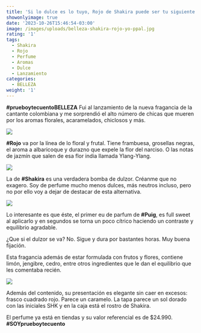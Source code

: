 ```yaml
---
title: 'Si lo dulce es lo tuyo, Rojo de Shakira puede ser tu siguiente perfume '
showonlyimage: true
date: '2023-10-26T15:46:54-03:00'
image: /images/uploads/belleza-shakira-rojo-yo-ppal.jpg
rating: '1'
tags:
  - Shakira
  - Rojo
  - Perfume
  - Aromas
  - Dulce
  - Lanzamiento
categories:
  - BELLEZA
weight: '1'
---
```

**\#prueboytecuentoBELLEZA** Fui al lanzamiento de la nueva fragancia de la cantante colombiana y me sorprendió el alto número de chicas que mueren por los aromas florales, acaramelados, chiclosos y más.

<!--more-->

![](/images/uploads/belleza-shakira-rojo-yo-ppal.jpg)

**\#Rojo** va por la línea de lo floral y frutal. Tiene frambuesa, grosellas negras, el aroma a albaricoque y durazno que expele la flor del narciso. O las notas de jazmín que salen de esa flor india llamada Ylang-Ylang.



![](/images/uploads/belleza-shakira-rojo-ingred.jpg)

La de **\#Shakira** es una verdadera bomba de dulzor. Créanme que no exagero. Soy de perfume mucho menos dulces, más neutros incluso, pero no por ello voy a dejar de destacar de esta alternativa.



![](/images/uploads/belleza-shakira-rojo-collage.jpg)

Lo interesante es que éste, el primer eu de parfum de **\#Puig**, es full sweet al aplicarlo y en segundos se torna un poco cítrico haciendo un contraste y equilibrio agradable. 



¿Que si el dulzor se va? No. Sigue y dura por bastantes horas. Muy buena fijación.



Esta fragancia además de estar formulada con frutos y flores, contiene limón, jengibre, cedro, entre otros ingredientes que le dan el equilibrio que les comentaba recién.



![](/images/uploads/belleza-shakira-rojo-pri.jpg)

Además del contenido, su presentación es elegante sin caer en excesos: frasco cuadrado rojo. Parece un caramelo. La tapa parece un sol dorado con las iniciales SHK y en la caja está el rostro de Shakira.



El perfume ya está en tiendas y su valor referencial es de $24.990. **\#SOYprueboytecuento**
